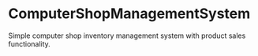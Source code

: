 # ComputerShopManagementSystem

Simple computer shop inventory management system with product sales functionality.
